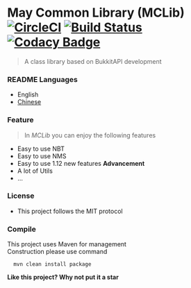 # May Common Library (MCLib) [![CircleCI](https://circleci.com/gh/602723113/May-Common-Library.svg?style=shield)](https://circleci.com/gh/602723113/May-Common-Library) [![Build Status](https://travis-ci.org/602723113/May-Common-Library.svg?branch=dev)](https://travis-ci.org/602723113/May-Common-Library) [![Codacy Badge](https://api.codacy.com/project/badge/Grade/e8b69ada84954b13a415981844a7e376)](https://www.codacy.com/app/602723113/May-Common-Library?utm_source=github.com&amp;utm_medium=referral&amp;utm_content=602723113/May-Common-Library&amp;utm_campaign=Badge_Grade)
> A class library based on BukkitAPI development

### README Languages
- English
- [Chinese](https://github.com/602723113/May-Common-Library/blob/dev/README_zh_CN.md)

### Feature
> In _MCLib_ you can enjoy the following features
- Easy to use NBT
- Easy to use NMS
- Easy to use 1.12 new features **Advancement**
- A lot of Utils
- ...

### License
  - This project follows the MIT protocol  
  
### Compile
This project uses Maven for management  
Construction please use command  
```
  mvn clean install package
```
  
**Like this project? Why not put it a star**